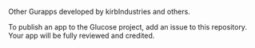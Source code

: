 Other Gurapps developed by kirbIndustries and others.

To publish an app to the Glucose project, add an issue to this repository. Your app will be fully reviewed and credited.
